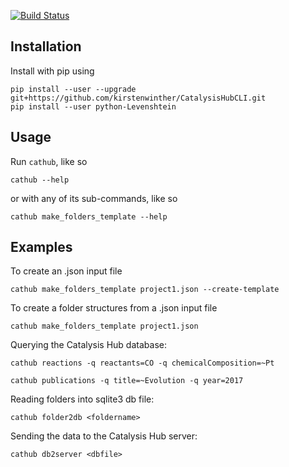 [![Build Status](https://travis-ci.org/mhoffman/CatalysisHubCLI.svg?branch=master)](https://travis-ci.org/mhoffman/CatalysisHubCLI)
## Installation

Install with pip using

    pip install --user --upgrade git+https://github.com/kirstenwinther/CatalysisHubCLI.git
    pip install --user python-Levenshtein


## Usage

Run `cathub`, like so

    cathub --help

or with any of its sub-commands, like so

    cathub make_folders_template --help

## Examples


To create an .json input file

    cathub make_folders_template project1.json --create-template

To create a folder structures from a .json input file

    cathub make_folders_template project1.json

Querying the Catalysis Hub database:

    cathub reactions -q reactants=CO -q chemicalComposition=~Pt

    cathub publications -q title=~Evolution -q year=2017

Reading folders into sqlite3 db file:

    cathub folder2db <foldername>

Sending the data to the Catalysis Hub server:

    cathub db2server <dbfile>
